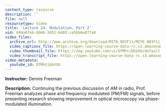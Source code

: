 ```yaml
---
content_type: resource
description: ''
file: null
resourcetype: Video
title: 'Lecture 24: Modulation, Part 2'
uid: 694a07eb-db66-3052-6d83-ca5bb6e077a8
video_files:
  archive_url: http://www.archive.org/download/MIT6.003F11/MIT6_003F11_lec24_300k.mp4
  video_captions_file: https://open-learning-course-data-rc.s3.amazonaws.com/6-003-signals-and-systems-fall-2011/f36be472439b5eb397bb6570af8f0222_OfMhtibbVXU.vtt
  video_thumbnail_file: https://img.youtube.com/vi/OfMhtibbVXU/default.jpg
  video_transcript_file: https://open-learning-course-data-rc.s3.amazonaws.com/6-003-signals-and-systems-fall-2011/fdbf04c8a930ee296bf732eb4bcb0ef3_OfMhtibbVXU.pdf
video_metadata:
  youtube_id: OfMhtibbVXU
---
```


**Instructor:** Dennis Freeman

**Description:** Continuing the previous discussion of AM in radio, Prof. Freeman analyzes phase and frequency modulated (PM/FM) signals, before presenting research showing improvement in optical microscopy via phase-modulated illumination.